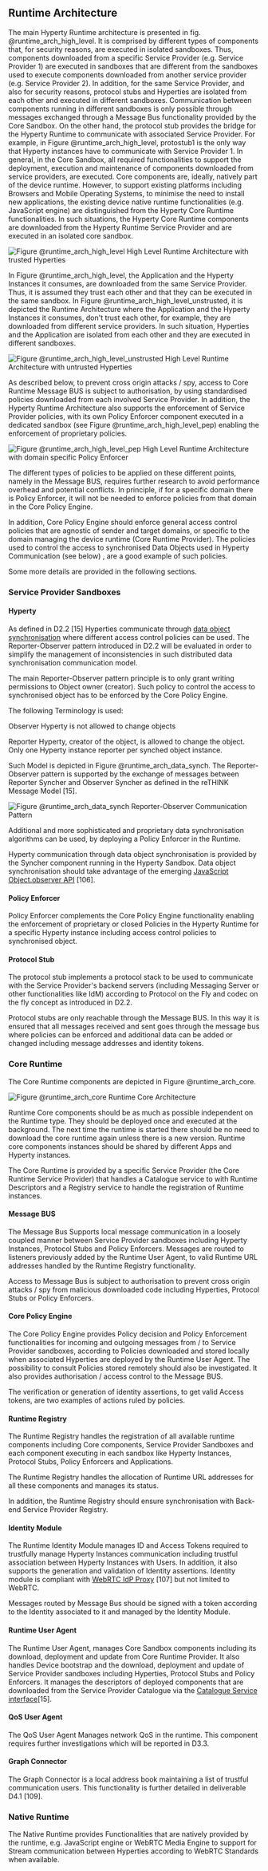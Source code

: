 Runtime Architecture
--------------------

The main Hyperty Runtime architecture is presented in fig. @runtime_arch_high_level. It is comprised by different types of components that, for security reasons, are executed in isolated sandboxes. Thus, components downloaded from a specific Service Provider (e.g. Service Provider 1) are executed in sandboxes that are different from the sandboxes used to execute components downloaded from another service provider (e.g. Service Provider 2). In addition, for the same Service Provider, and also for security reasons, protocol stubs and Hyperties are isolated from each other and executed in different sandboxes. Communication between components running in different sandboxes is only possible through messages exchanged through a Message Bus functionality provided by the Core Sandbox. On the other hand, the protocol stub provides the bridge for the Hyperty Runtime to communicate with associated Service Provider. For example, in Figure @runtime_arch_high_level, protostub1 is the only way that Hyperty instances have to communicate with Service Provider 1. In general, in the Core Sandbox, all required functionalities to support the deployment, execution and maintenance of components downloaded from service providers, are executed. Core components are, ideally, natively part of the device runtime. However, to support existing platforms including Browsers and Mobile Operating Systems, to minimise the need to install new applications, the existing device native runtime functionalities (e.g. JavaScript engine) are distinguished from the Hyperty Core Runtime functionalities. In such situations, the Hyperty Core Runtime components are downloaded from the Hyperty Runtime Service Provider and are executed in an isolated core sandbox.

![Figure @runtime_arch_high_level High Level Runtime Architecture with trusted Hyperties](Runtime_Architecture_high_level.png)

In Figure @runtime_arch_high_level, the Application and the Hyperty Instances it consumes, are downloaded from the same Service Provider. Thus, it is assumed they trust each other and that they can be executed in the same sandbox. In Figure @runtime_arch_high_level_unstrusted, it is depicted the Runtime Architecture where the Application and the Hyperty Instances it consumes, don't trust each other, for example, they are downloaded from different service providers. In such situation, Hyperties and the Application are isolated from each other and they are executed in different sandboxes.

![Figure @runtime_arch_high_level_unstrusted High Level Runtime Architecture with untrusted Hyperties](Runtime_Architecture_high_level_unstrusted.png)

As described below, to prevent cross origin attacks / spy, access to Core Runtime Message BUS is subject to authorisation, by using standardised policies downloaded from each involved Service Provider. In addition, the Hyperty Runtime Architecture also supports the enforcement of Service Provider policies, with its own Policy Enforcer component executed in a dedicated sandbox (see Figure @runtime_arch_high_level_pep) enabling the enforcement of proprietary policies.

![Figure @runtime_arch_high_level_pep High Level Runtime Architecture with domain specific Policy Enforcer](Runtime_Architecture_high_level_pep.png)

The different types of policies to be applied on these different points, namely in the Message BUS, requires further research to avoid performance overhead and potential conflicts. In principle, if for a specific domain there is Policy Enforcer, it will not be needed to enforce policies from that domain in the Core Policy Engine.

In addition, Core Policy Engine should enforce general access control policies that are agnostic of sender and target domains, or specific to the domain managing the device runtime (Core Runtime Provider). The policies used to control the access to synchronised Data Objects used in Hyperty Communication (see below) , are a good example of such policies.

Some more details are provided in the following sections.

### Service Provider Sandboxes

#### Hyperty

As defined in D2.2 [15] Hyperties communicate through [data object synchronisation](https://github.com/reTHINK-project/architecture/blob/master/docs/datamodel/data-synch/readme.md) where different access control policies can be used. The Reporter-Observer pattern introduced in D2.2 will be evaluated in order to simplify the management of inconsistencies in such distributed data synchronisation communication model.

The main Reporter-Observer pattern principle is to only grant writing permissions to Object owner (creator). Such policy to control the access to synchronised object has to be enforced by the Core Policy Engine.

The following Terminology is used:

Observer Hyperty is not allowed to change objects

Reporter Hyperty, creator of the object, is allowed to change the object. Only one Hyperty instance reporter per synched object instance.

Such Model is depicted in Figure @runtime_arch_data_synch. The Reporter-Observer pattern is supported by the exchange of messages between Reporter Syncher and Observer Syncher as defined in the reTHINK Message Model [15].

![Figure @runtime_arch_data_synch Reporter-Observer Communication Pattern](reporter-observer-pattern.png)

Additional and more sophisticated and proprietary data synchronisation algorithms can be used, by deploying a Policy Enforcer in the Runtime.

Hyperty communication through data object synchronisation is provided by the Syncher component running in the Hyperty Sandbox. Data object synchronisation should take advantage of the emerging [JavaScript Object.observer API](http://www.html5rocks.com/en/tutorials/es7/observe/) [106].

#### Policy Enforcer

Policy Enforcer complements the Core Policy Engine functionality enabling the enforcement of proprietary or closed Policies in the Hyperty Runtime for a specific Hyperty instance including access control policies to synchronised object.

#### Protocol Stub

The protocol stub implements a protocol stack to be used to communicate with the Service Provider's backend servers (including Messaging Server or other functionalities like IdM) according to Protocol on the Fly and codec on the fly concept as introduced in D2.2.

Protocol stubs are only reachable through the Message BUS. In this way it is ensured that all messages received and sent goes through the message bus where policies can be enforced and additional data can be added or changed including message addresses and identity tokens.

### Core Runtime

The Core Runtime components are depicted in Figure @runtime_arch_core.

![Figure @runtime_arch_core Runtime Core Architecture](Core_Runtime.png)

Runtime Core components should be as much as possible independent on the Runtime type. They should be deployed once and executed at the background. The next time the runtime is started there should be no need to download the core runtime again unless there is a new version. Runtime core components instances should be shared by different Apps and Hyperty instances.

The Core Runtime is provided by a specific Service Provider (the Core Runtime Service Provider) that handles a Catalogue service to with Runtime Descriptors and a Registry service to handle the registration of Runtime instances.

#### Message BUS

The Message Bus Supports local message communication in a loosely coupled manner between Service Provider sandboxes including Hyperty Instances, Protocol Stubs and Policy Enforcers. Messages are routed to listeners previously added by the Runtime User Agent, to valid Runtime URL addresses handled by the Runtime Registry functionality.

Access to Message Bus is subject to authorisation to prevent cross origin attacks / spy from malicious downloaded code including Hyperties, Protocol Stubs or Policy Enforcers.

#### Core Policy Engine

The Core Policy Engine provides Policy decision and Policy Enforcement functionalities for incoming and outgoing messages from / to Service Provider sandboxes, according to Policies downloaded and stored locally when associated Hyperties are deployed by the Runtime User Agent. The possibility to consult Policies stored remotely should also be investigated. It also provides authorisation / access control to the Message BUS.

The verification or generation of identity assertions, to get valid Access tokens, are two examples of actions ruled by policies.

#### Runtime Registry

The Runtime Registry handles the registration of all available runtime components including Core components, Service Provider Sandboxes and each component executing in each sandbox like Hyperty Instances, Protocol Stubs, Policy Enforcers and Applications.

The Runtime Registry handles the allocation of Runtime URL addresses for all these components and manages its status.

In addition, the Runtime Registry should ensure synchronisation with Back-end Service Provider Registry.

#### Identity Module

The Runtime Identity Module manages ID and Access Tokens required to trustfully manage Hyperty Instances communication including trustful association between Hyperty Instances with Users. In addition, it also supports the generation and validation of Identity assertions. Identity module is compliant with [WebRTC IdP Proxy](http://w3c.github.io/WebRTC-pc/#identity) [107] but not limited to WebRTC.

Messages routed by Message Bus should be signed with a token according to the Identity associated to it and managed by the Identity Module.

#### Runtime User Agent

The Runtime User Agent, manages Core Sandbox components including its download, deployment and update from Core Runtime Provider. It also handles Device bootstrap and the download, deployment and update of Service Provider sandboxes including Hyperties, Protocol Stubs and Policy Enforcers. It manages the descriptors of deployed components that are downloaded from the Service Provider Catalogue via the [Catalogue Service interface](https://github.com/reTHINK-project/architecture/blob/master/docs/interface-design/Interface-Design.md#73-catalogue-interface)[15].

#### QoS User Agent

The QoS User Agent Manages network QoS in the runtime. This component requires further investigations which will be reported in D3.3.

#### Graph Connector

The Graph Connector is a local address book maintaining a list of trustful communication users. This functionality is further detailed in deliverable D4.1 [109].

### Native Runtime

The Native Runtime provides Functionalities that are natively provided by the runtime, e.g. JavaScript engine or WebRTC Media Engine to support for Stream communication between Hyperties according to WebRTC Standards when available.

